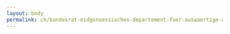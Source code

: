 ```yaml
---
layout: body
permalink: ch/bundesrat-eidgenoessisches-departement-fuer-auswaertige-angelegenheiten-staatssekretariat-politische-direktion-abteilung-europa-zentralasien-europarat-osze-regionalkoordination-nachbarstaaten/
---
```


